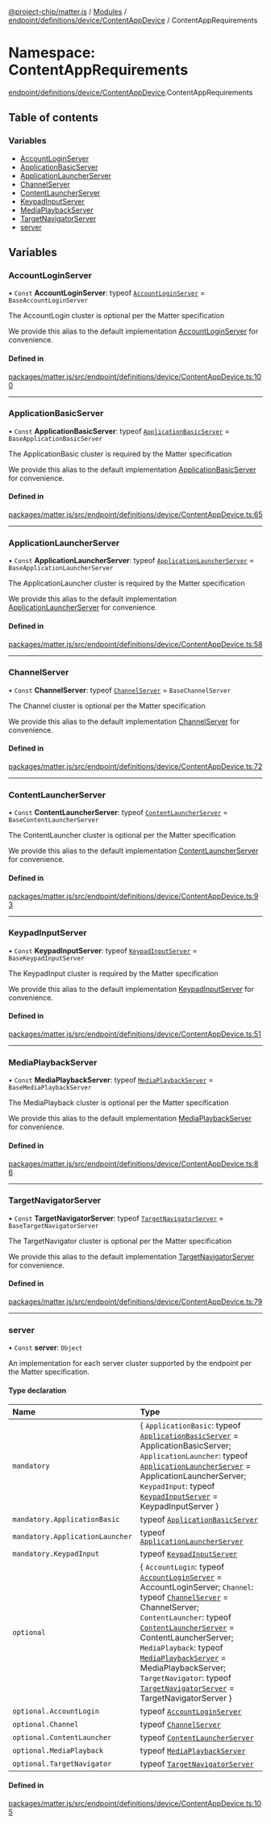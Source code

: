 [@project-chip/matter.js](../README.md) / [Modules](../modules.md) / [endpoint/definitions/device/ContentAppDevice](endpoint_definitions_device_ContentAppDevice.md) / ContentAppRequirements

# Namespace: ContentAppRequirements

[endpoint/definitions/device/ContentAppDevice](endpoint_definitions_device_ContentAppDevice.md).ContentAppRequirements

## Table of contents

### Variables

- [AccountLoginServer](endpoint_definitions_device_ContentAppDevice.ContentAppRequirements.md#accountloginserver)
- [ApplicationBasicServer](endpoint_definitions_device_ContentAppDevice.ContentAppRequirements.md#applicationbasicserver)
- [ApplicationLauncherServer](endpoint_definitions_device_ContentAppDevice.ContentAppRequirements.md#applicationlauncherserver)
- [ChannelServer](endpoint_definitions_device_ContentAppDevice.ContentAppRequirements.md#channelserver)
- [ContentLauncherServer](endpoint_definitions_device_ContentAppDevice.ContentAppRequirements.md#contentlauncherserver)
- [KeypadInputServer](endpoint_definitions_device_ContentAppDevice.ContentAppRequirements.md#keypadinputserver)
- [MediaPlaybackServer](endpoint_definitions_device_ContentAppDevice.ContentAppRequirements.md#mediaplaybackserver)
- [TargetNavigatorServer](endpoint_definitions_device_ContentAppDevice.ContentAppRequirements.md#targetnavigatorserver)
- [server](endpoint_definitions_device_ContentAppDevice.ContentAppRequirements.md#server)

## Variables

### AccountLoginServer

• `Const` **AccountLoginServer**: typeof [`AccountLoginServer`](../classes/behavior_definitions_account_login_export.AccountLoginServer.md) = `BaseAccountLoginServer`

The AccountLogin cluster is optional per the Matter specification

We provide this alias to the default implementation [AccountLoginServer](endpoint_definitions_device_ContentAppDevice.ContentAppRequirements.md#accountloginserver) for convenience.

#### Defined in

[packages/matter.js/src/endpoint/definitions/device/ContentAppDevice.ts:100](https://github.com/project-chip/matter.js/blob/2d9f2165d2672864fda3496a6d0d5f93597f82c6/packages/matter.js/src/endpoint/definitions/device/ContentAppDevice.ts#L100)

___

### ApplicationBasicServer

• `Const` **ApplicationBasicServer**: typeof [`ApplicationBasicServer`](../classes/behavior_definitions_application_basic_export.ApplicationBasicServer.md) = `BaseApplicationBasicServer`

The ApplicationBasic cluster is required by the Matter specification

We provide this alias to the default implementation [ApplicationBasicServer](endpoint_definitions_device_ContentAppDevice.ContentAppRequirements.md#applicationbasicserver) for convenience.

#### Defined in

[packages/matter.js/src/endpoint/definitions/device/ContentAppDevice.ts:65](https://github.com/project-chip/matter.js/blob/2d9f2165d2672864fda3496a6d0d5f93597f82c6/packages/matter.js/src/endpoint/definitions/device/ContentAppDevice.ts#L65)

___

### ApplicationLauncherServer

• `Const` **ApplicationLauncherServer**: typeof [`ApplicationLauncherServer`](../classes/behavior_definitions_application_launcher_export.ApplicationLauncherServer.md) = `BaseApplicationLauncherServer`

The ApplicationLauncher cluster is required by the Matter specification

We provide this alias to the default implementation [ApplicationLauncherServer](endpoint_definitions_device_ContentAppDevice.ContentAppRequirements.md#applicationlauncherserver) for convenience.

#### Defined in

[packages/matter.js/src/endpoint/definitions/device/ContentAppDevice.ts:58](https://github.com/project-chip/matter.js/blob/2d9f2165d2672864fda3496a6d0d5f93597f82c6/packages/matter.js/src/endpoint/definitions/device/ContentAppDevice.ts#L58)

___

### ChannelServer

• `Const` **ChannelServer**: typeof [`ChannelServer`](../classes/behavior_definitions_channel_export.ChannelServer.md) = `BaseChannelServer`

The Channel cluster is optional per the Matter specification

We provide this alias to the default implementation [ChannelServer](endpoint_definitions_device_ContentAppDevice.ContentAppRequirements.md#channelserver) for convenience.

#### Defined in

[packages/matter.js/src/endpoint/definitions/device/ContentAppDevice.ts:72](https://github.com/project-chip/matter.js/blob/2d9f2165d2672864fda3496a6d0d5f93597f82c6/packages/matter.js/src/endpoint/definitions/device/ContentAppDevice.ts#L72)

___

### ContentLauncherServer

• `Const` **ContentLauncherServer**: typeof [`ContentLauncherServer`](../classes/behavior_definitions_content_launcher_export.ContentLauncherServer.md) = `BaseContentLauncherServer`

The ContentLauncher cluster is optional per the Matter specification

We provide this alias to the default implementation [ContentLauncherServer](endpoint_definitions_device_ContentAppDevice.ContentAppRequirements.md#contentlauncherserver) for convenience.

#### Defined in

[packages/matter.js/src/endpoint/definitions/device/ContentAppDevice.ts:93](https://github.com/project-chip/matter.js/blob/2d9f2165d2672864fda3496a6d0d5f93597f82c6/packages/matter.js/src/endpoint/definitions/device/ContentAppDevice.ts#L93)

___

### KeypadInputServer

• `Const` **KeypadInputServer**: typeof [`KeypadInputServer`](../classes/behavior_definitions_keypad_input_export.KeypadInputServer.md) = `BaseKeypadInputServer`

The KeypadInput cluster is required by the Matter specification

We provide this alias to the default implementation [KeypadInputServer](endpoint_definitions_device_ContentAppDevice.ContentAppRequirements.md#keypadinputserver) for convenience.

#### Defined in

[packages/matter.js/src/endpoint/definitions/device/ContentAppDevice.ts:51](https://github.com/project-chip/matter.js/blob/2d9f2165d2672864fda3496a6d0d5f93597f82c6/packages/matter.js/src/endpoint/definitions/device/ContentAppDevice.ts#L51)

___

### MediaPlaybackServer

• `Const` **MediaPlaybackServer**: typeof [`MediaPlaybackServer`](../classes/behavior_definitions_media_playback_export.MediaPlaybackServer.md) = `BaseMediaPlaybackServer`

The MediaPlayback cluster is optional per the Matter specification

We provide this alias to the default implementation [MediaPlaybackServer](endpoint_definitions_device_ContentAppDevice.ContentAppRequirements.md#mediaplaybackserver) for convenience.

#### Defined in

[packages/matter.js/src/endpoint/definitions/device/ContentAppDevice.ts:86](https://github.com/project-chip/matter.js/blob/2d9f2165d2672864fda3496a6d0d5f93597f82c6/packages/matter.js/src/endpoint/definitions/device/ContentAppDevice.ts#L86)

___

### TargetNavigatorServer

• `Const` **TargetNavigatorServer**: typeof [`TargetNavigatorServer`](../classes/behavior_definitions_target_navigator_export.TargetNavigatorServer.md) = `BaseTargetNavigatorServer`

The TargetNavigator cluster is optional per the Matter specification

We provide this alias to the default implementation [TargetNavigatorServer](endpoint_definitions_device_ContentAppDevice.ContentAppRequirements.md#targetnavigatorserver) for convenience.

#### Defined in

[packages/matter.js/src/endpoint/definitions/device/ContentAppDevice.ts:79](https://github.com/project-chip/matter.js/blob/2d9f2165d2672864fda3496a6d0d5f93597f82c6/packages/matter.js/src/endpoint/definitions/device/ContentAppDevice.ts#L79)

___

### server

• `Const` **server**: `Object`

An implementation for each server cluster supported by the endpoint per the Matter specification.

#### Type declaration

| Name | Type |
| :------ | :------ |
| `mandatory` | \{ `ApplicationBasic`: typeof [`ApplicationBasicServer`](../classes/behavior_definitions_application_basic_export.ApplicationBasicServer.md) = ApplicationBasicServer; `ApplicationLauncher`: typeof [`ApplicationLauncherServer`](../classes/behavior_definitions_application_launcher_export.ApplicationLauncherServer.md) = ApplicationLauncherServer; `KeypadInput`: typeof [`KeypadInputServer`](../classes/behavior_definitions_keypad_input_export.KeypadInputServer.md) = KeypadInputServer } |
| `mandatory.ApplicationBasic` | typeof [`ApplicationBasicServer`](../classes/behavior_definitions_application_basic_export.ApplicationBasicServer.md) |
| `mandatory.ApplicationLauncher` | typeof [`ApplicationLauncherServer`](../classes/behavior_definitions_application_launcher_export.ApplicationLauncherServer.md) |
| `mandatory.KeypadInput` | typeof [`KeypadInputServer`](../classes/behavior_definitions_keypad_input_export.KeypadInputServer.md) |
| `optional` | \{ `AccountLogin`: typeof [`AccountLoginServer`](../classes/behavior_definitions_account_login_export.AccountLoginServer.md) = AccountLoginServer; `Channel`: typeof [`ChannelServer`](../classes/behavior_definitions_channel_export.ChannelServer.md) = ChannelServer; `ContentLauncher`: typeof [`ContentLauncherServer`](../classes/behavior_definitions_content_launcher_export.ContentLauncherServer.md) = ContentLauncherServer; `MediaPlayback`: typeof [`MediaPlaybackServer`](../classes/behavior_definitions_media_playback_export.MediaPlaybackServer.md) = MediaPlaybackServer; `TargetNavigator`: typeof [`TargetNavigatorServer`](../classes/behavior_definitions_target_navigator_export.TargetNavigatorServer.md) = TargetNavigatorServer } |
| `optional.AccountLogin` | typeof [`AccountLoginServer`](../classes/behavior_definitions_account_login_export.AccountLoginServer.md) |
| `optional.Channel` | typeof [`ChannelServer`](../classes/behavior_definitions_channel_export.ChannelServer.md) |
| `optional.ContentLauncher` | typeof [`ContentLauncherServer`](../classes/behavior_definitions_content_launcher_export.ContentLauncherServer.md) |
| `optional.MediaPlayback` | typeof [`MediaPlaybackServer`](../classes/behavior_definitions_media_playback_export.MediaPlaybackServer.md) |
| `optional.TargetNavigator` | typeof [`TargetNavigatorServer`](../classes/behavior_definitions_target_navigator_export.TargetNavigatorServer.md) |

#### Defined in

[packages/matter.js/src/endpoint/definitions/device/ContentAppDevice.ts:105](https://github.com/project-chip/matter.js/blob/2d9f2165d2672864fda3496a6d0d5f93597f82c6/packages/matter.js/src/endpoint/definitions/device/ContentAppDevice.ts#L105)
